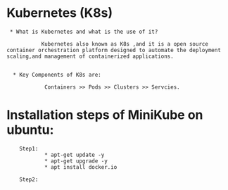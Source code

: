 # Kubernetes (K8s)

     * What is Kubernetes and what is the use of it?

               Kubernetes also known as K8s ,and it is a open source container orchestration platform designed to automate the deployment                   scaling,and management of containerized applications.


      * Key Components of K8s are:

                Containers >> Pods >> Clusters >> Servcies.
                
                
# Installation steps of MiniKube on ubuntu:

        Step1:
                * apt-get update -y
                * apt-get upgrade -y
                * apt install docker.io

        Step2:
                
                
